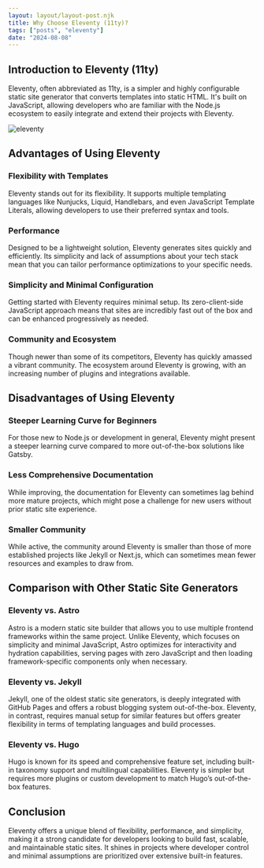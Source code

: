 ```yaml
---
layout: layout/layout-post.njk
title: Why Choose Eleventy (11ty)?
tags: ["posts", "eleventy"]
date: "2024-08-08"
---
```


## Introduction to Eleventy (11ty)

Eleventy, often abbreviated as 11ty, is a simpler and highly configurable static site generator that converts templates into static HTML. It's built on JavaScript, allowing developers who are familiar with the Node.js ecosystem to easily integrate and extend their projects with Eleventy.

![eleventy](/assets/eleventy-mascots.avif)

## Advantages of Using Eleventy

### Flexibility with Templates

Eleventy stands out for its flexibility. It supports multiple templating languages like Nunjucks, Liquid, Handlebars, and even JavaScript Template Literals, allowing developers to use their preferred syntax and tools.

### Performance

Designed to be a lightweight solution, Eleventy generates sites quickly and efficiently. Its simplicity and lack of assumptions about your tech stack mean that you can tailor performance optimizations to your specific needs.

### Simplicity and Minimal Configuration

Getting started with Eleventy requires minimal setup. Its zero-client-side JavaScript approach means that sites are incredibly fast out of the box and can be enhanced progressively as needed.

### Community and Ecosystem

Though newer than some of its competitors, Eleventy has quickly amassed a vibrant community. The ecosystem around Eleventy is growing, with an increasing number of plugins and integrations available.

## Disadvantages of Using Eleventy

### Steeper Learning Curve for Beginners

For those new to Node.js or development in general, Eleventy might present a steeper learning curve compared to more out-of-the-box solutions like Gatsby.

### Less Comprehensive Documentation

While improving, the documentation for Eleventy can sometimes lag behind more mature projects, which might pose a challenge for new users without prior static site experience.

### Smaller Community

While active, the community around Eleventy is smaller than those of more established projects like Jekyll or Next.js, which can sometimes mean fewer resources and examples to draw from.

## Comparison with Other Static Site Generators

### Eleventy vs. Astro

Astro is a modern static site builder that allows you to use multiple frontend frameworks within the same project. Unlike Eleventy, which focuses on simplicity and minimal JavaScript, Astro optimizes for interactivity and hydration capabilities, serving pages with zero JavaScript and then loading framework-specific components only when necessary.

### Eleventy vs. Jekyll

Jekyll, one of the oldest static site generators, is deeply integrated with GitHub Pages and offers a robust blogging system out-of-the-box. Eleventy, in contrast, requires manual setup for similar features but offers greater flexibility in terms of templating languages and build processes.

### Eleventy vs. Hugo

Hugo is known for its speed and comprehensive feature set, including built-in taxonomy support and multilingual capabilities. Eleventy is simpler but requires more plugins or custom development to match Hugo’s out-of-the-box features.

## Conclusion

Eleventy offers a unique blend of flexibility, performance, and simplicity, making it a strong candidate for developers looking to build fast, scalable, and maintainable static sites. It shines in projects where developer control and minimal assumptions are prioritized over extensive built-in features.
